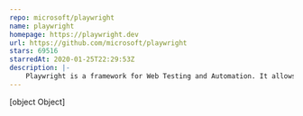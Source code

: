 ```yaml
---
repo: microsoft/playwright
name: playwright
homepage: https://playwright.dev
url: https://github.com/microsoft/playwright
stars: 69516
starredAt: 2020-01-25T22:29:53Z
description: |-
    Playwright is a framework for Web Testing and Automation. It allows testing Chromium, Firefox and WebKit with a single API. 
---
```


[object Object]
